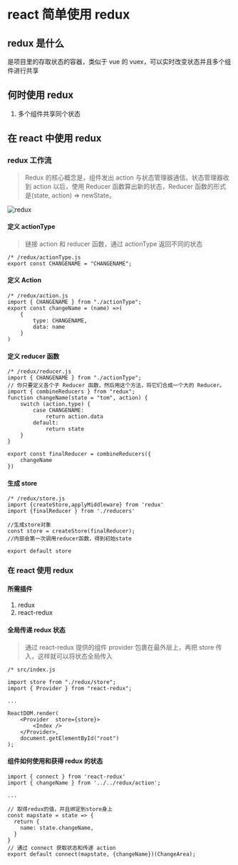 # react 简单使用 redux

## redux 是什么
是项目里的存取状态的容器，类似于 vue 的 vuex，可以实时改变状态并且多个组件进行共享

## 何时使用 redux
1. 多个组件共享同个状态

## 在 react 中使用 redux

### redux 工作流
> Redux 的核心概念是，组件发出 action 与状态管理器通信。状态管理器收到 action 以后，使用 Reducer 函数算出新的状态，Reducer 函数的形式是(state, action) => newState。

![redux](https://tomz-1253937763.cos.ap-guangzhou.myqcloud.com/img/201912/redux.jpg)

#### 定义 actionType
> 链接 action 和 reducer 函数，通过 actionType 返回不同的状态

```
/* /redux/actionType.js
export const CHANGENAME = "CHANGENAME";
```

#### 定义 Action

```
/* /redux/action.js
import { CHANGENAME } from "./actionType";
export const changeName = (name) =>(
    {
        type: CHANGENAME,
        data: name
    }
)

```

#### 定义 reducer 函数

```
/* /redux/reducer.js
import { CHANGENAME } from "./actionType";
// 你只要定义各个子 Reducer 函数，然后用这个方法，将它们合成一个大的 Reducer。
import { combineReducers } from "redux";
function changeName(state = "tom", action) {
    switch (action.type) {
        case CHANGENAME:
            return action.data
        default:
            return state
    }
}

export const finalReducer = combineReducers({
    changeName
})
```

#### 生成 store

```
/* /redux/store.js
import {createStore,applyMiddleware} from 'redux'
import {finalReducer } from './reducers'

//生成store对象
const store = createStore(finalReducer);
//内部会第一次调用reducer函数，得到初始state 

export default store
```

### 在 react 使用 redux

#### 所需插件
1. redux
2. react-redux

#### 全局传递 redux 状态
> 通过 react-redux 提供的组件 provider 包裹在最外层上，再把 store 传入，这样就可以将状态全局传入

```
/* src/index.js

import store from "./redux/store";
import { Provider } from "react-redux";

...

ReactDOM.render(
    <Provider  store={store}>
        <Index />
    </Provider>, 
    document.getElementById("root")
);
```

#### 组件如何使用和获得 redux 的状态

```
import { connect } from 'react-redux'
import { changeName } from '../../redux/action';

...

// 取得redux的值，并且绑定到store身上
const mapstate = state => {
  return {
    name: state.changeName,
  }
}
// 通过 connect 获取状态和传递 action
export default connect(mapstate, {changeName})(ChangeArea);
```